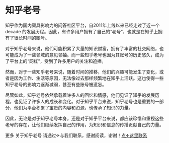 # 知乎老号

知乎作为国内颇具影响力的问答社区平台，自2011年上线以来已经走过了近一个 decade 的发展历程。因此，有许多用户拥有了自己的“老号”，也就是在知乎上拥有了很长时间的账号。

对于知乎老号来说，他们可能积累了大量的知识财富，拥有了丰富的社交网络，也可能成为了一些领域的意见领袖。而一些知乎老号也因为其账号的历史悠久，成为了平台上的“网红”，受到了许多用户的关注和追捧。

然而，对于一些知乎老号来说，随着时间的推移，他们的兴趣可能发生了变化，或者是因为工作、生活等原因，无法像过去那样频繁地在知乎上活跃。这也使得一些知乎老号的影响力逐渐减弱，甚至有些账号被遗忘。

尽管如此，知乎老号依然承载着许多人的回忆和情感，他们见证了知乎的发展历程，也见证了许多人的成长和变化。对于知乎平台来说，知乎老号也是重要的一部分，他们为平台积累了宝贵的内容和资源，也传承了知识的力量。

因此，无论是对于知乎老号本身，还是对于知乎平台来说，都应该珍惜和重视这些老号的存在，让他们继续发挥自己的作用，为知识和信息的传播贡献自己的力量。

更多 关于知乎老号 请通过✈与我们联系，感谢阅读，谢谢！[点✈这里联系](https://b.k02.cc)